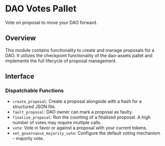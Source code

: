# DAO Votes Pallet

Vote on proposal to move your DAO forward.

## Overview
This module contains functionality to create and manage proposals for a DAO. It utilizes the checkpoint functionality
of the dao-assets pallet and implements the full lifecycle of proposal management.

## Interface

### Dispatchable Functions
- `create_proposal`: Create a proposal alongside with a hash for a structured JSON file.
- `fault_proposal`: DAO owner can mark a proposal as faulty.
- `finalize_proposal`: Run the counting of a finalized proposal. A high number of votes may require multiple calls.
- `vote`: Vote in favor or against a proposal with your current tokens.
- `set_governance_majority_vote`: Configure the default voting mechanism - majority vote.
